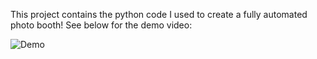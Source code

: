 This project contains the python code I used to create a fully automated photo booth! See below for the demo video:

![Demo](Demo/demo.gif)
